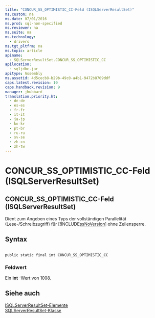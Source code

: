 ```yaml
---
title: "CONCUR_SS_OPTIMISTIC_CC-Feld (ISQLServerResultSet)"
ms.custom: na
ms.date: 07/01/2016
ms.prod: sql-non-specified
ms.reviewer: na
ms.suite: na
ms.technology: 
  - drivers
ms.tgt_pltfrm: na
ms.topic: article
apiname: 
  - SQLServerResultSet.CONCUR_SS_OPTIMISTIC_CC
apilocation: 
  - sqljdbc.jar
apitype: Assembly
ms.assetid: 4d5cecb8-b29b-49c0-a4b1-9472b8709ddf
caps.latest.revision: 10
caps.handback.revision: 9
manager: jhubbard
translation.priority.ht: 
  - de-de
  - es-es
  - fr-fr
  - it-it
  - ja-jp
  - ko-kr
  - pt-br
  - ru-ru
  - sv-se
  - zh-cn
  - zh-tw
---
```

# CONCUR_SS_OPTIMISTIC_CC-Feld (ISQLServerResultSet)
    
## CONCUR\_SS\_OPTIMISTIC\_CC\-Feld \(ISQLServerResultSet\)  
 Dient zum Angeben eines Typs der vollständigen Parallelität \(Lese\-\/Schreibzugriff\) für [!INCLUDE[ssNoVersion](../content/includes/ssNoVersion_md.md)] ohne Zeilensperre.  
  
## Syntax  
  
```  
  
public static final int CONCUR_SS_OPTIMISTIC_CC  
```  
  
### Feldwert  
 Ein **int** \-Wert von 1008.  
  
## Siehe auch  
 [ISQLServerResultSet-Elemente](../content/SQLServerResultSet-Members.md)   
 [SQLServerResultSet-Klasse](../content/SQLServerResultSet-Class.md)  
  
  